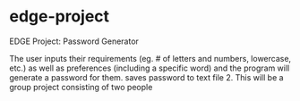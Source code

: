 # edge-project
 EDGE Project: Password Generator

The user inputs their requirements (eg. # of letters and numbers, lowercase, etc.) as well as preferences (including a specific word) and the program will generate a password for them.
 saves password to text file
 2. This will be a group project consisting of two people
